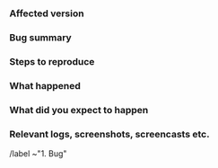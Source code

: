 <!--
Please read https://wiki.gnome.org/Community/GettingInTouch/BugReportingGuidelines
first to ensure that you create a clear and specific issue.
-->

### Affected version

<!--
Provide at least the following information:
* Your OS and version
* Affected GNOME Kiosk version
* Does this issue appear in XOrg and/or Wayland
-->

### Bug summary

<!--
Provide a short summary of the bug you encountered.
-->

### Steps to reproduce

<!--
1. Step one
2. Step two
3. ...
-->

### What happened

<!--
What did GNOME Kiosk do that was unexpected?
-->

### What did you expect to happen

<!--
What did you expect GNOME Kiosk to do?
-->

### Relevant logs, screenshots, screencasts etc.

<!--
If you have further information, such as technical documentation, logs,
screenshots or screencasts related, please provide them here.

If the bug is a crash, please obtain a stack trace with installed debug
symbols (at least for GNOME Kiosk and Mutter) and attach it to
this issue following the instructions on
https://wiki.gnome.org/Community/GettingInTouch/Bugzilla/GettingTraces.
-->


<!-- Do not remove the following line. -->
/label ~"1. Bug"
